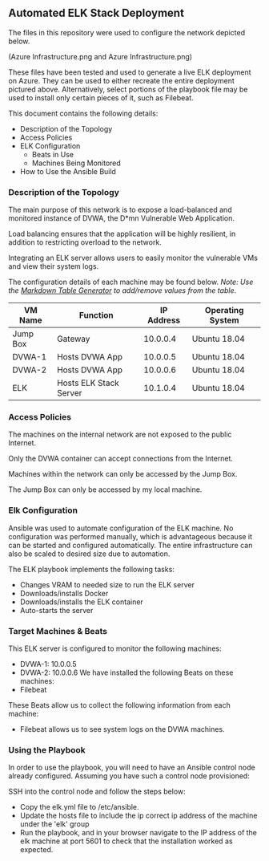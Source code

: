 ## Automated ELK Stack Deployment

The files in this repository were used to configure the network depicted below.

(Azure Infrastructure.png and Azure Infrastructure.png)

These files have been tested and used to generate a live ELK deployment on Azure. They can be used to either recreate the entire deployment pictured above. Alternatively, select portions of the playbook file may be used to install only certain pieces of it, such as Filebeat.

This document contains the following details:
- Description of the Topology
- Access Policies
- ELK Configuration
  - Beats in Use
  - Machines Being Monitored
- How to Use the Ansible Build


### Description of the Topology

The main purpose of this network is to expose a load-balanced and monitored instance of DVWA, the D*mn Vulnerable Web Application.

Load balancing ensures that the application will be highly resilient, in addition to restricting overload to the network.

Integrating an ELK server allows users to easily monitor the vulnerable VMs and view their system logs.

The configuration details of each machine may be found below.
_Note: Use the [Markdown Table Generator](http://www.tablesgenerator.com/markdown_tables) to add/remove values from the table_.

| VM Name  | Function               | IP Address | Operating System |
|----------|------------------------|------------|------------------|
| Jump Box | Gateway                | 10.0.0.4   | Ubuntu 18.04     |
| DVWA-1   | Hosts DVWA App         | 10.0.0.5   | Ubuntu 18.04     |
| DVWA-2   | Hosts DVWA App         | 10.0.0.6   | Ubuntu 18.04     |
| ELK      | Hosts ELK Stack Server | 10.1.0.4   | Ubuntu 18.04     |

### Access Policies

The machines on the internal network are not exposed to the public Internet. 

Only the DVWA container can accept connections from the Internet.

Machines within the network can only be accessed by the Jump Box.

The Jump Box can only be accessed by my local machine.

### Elk Configuration

Ansible was used to automate configuration of the ELK machine. No configuration was performed manually, which is advantageous because it can be started and configured automatically. 
The entire infrastructure can also be scaled to desired size due to automation.

The ELK playbook implements the following tasks:
- Changes VRAM to needed size to run the ELK server
- Downloads/installs Docker
- Downloads/installs the ELK container
- Auto-starts the server

### Target Machines & Beats
This ELK server is configured to monitor the following machines:
- DVWA-1: 10.0.0.5
- DVWA-2: 10.0.0.6
We have installed the following Beats on these machines:
- Filebeat

These Beats allow us to collect the following information from each machine:
- Filebeat allows us to see system logs on the DVWA machines.

### Using the Playbook
In order to use the playbook, you will need to have an Ansible control node already configured. Assuming you have such a control node provisioned: 

SSH into the control node and follow the steps below:
- Copy the elk.yml file to /etc/ansible.
- Update the hosts file to include the ip correct ip address of the machine under the 'elk' group
- Run the playbook, and in your browser navigate to the IP address of the elk machine at port 5601 to check that the installation worked as expected.
